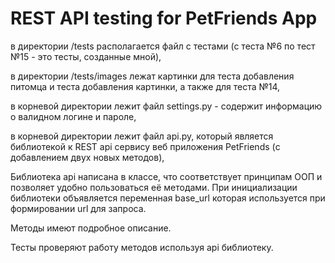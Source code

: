 # REST API testing for PetFriends App

в директории /tests располагается файл с тестами (с теста №6 по тест №15 - это тесты, созданные мной),

в директории /tests/images лежат картинки для теста добавления питомца и теста добавления картинки, а также для теста №14,

в корневой директории лежит файл settings.py - содержит информацию о валидном логине и пароле,

в корневой директории лежит файл api.py, который является библиотекой к REST api сервису веб приложения PetFriends (с добавлением двух новых методов), 

Библиотека api написана в классе, что соответствует принципам ООП и позволяет удобно пользоваться её методами. При инициализации библиотеки объявляется переменная base_url которая используется при формировании url для запроса.

Методы имеют подробное описание.

Тесты проверяют работу методов используя api библиотеку.
